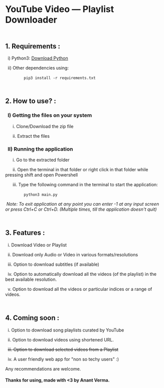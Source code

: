 # YouTube Video &mdash; Playlist Downloader

## <br> 1. Requirements : 
&nbsp;&nbsp;i) Python3:  <a href = "https://www.python.org/downloads/">Download Python </a>


&nbsp;&nbsp;ii) Other dependencies using:

&nbsp;&nbsp;&nbsp;&nbsp;&nbsp;&nbsp;&nbsp;&nbsp;&nbsp;&nbsp;&nbsp;&nbsp;&nbsp;&nbsp;&nbsp;```pip3 install -r requirements.txt```


## <br> 2. How to use? :

### &nbsp; I) Getting the files on your system
&nbsp;&nbsp;&nbsp;&nbsp;&nbsp;&nbsp;i. Clone/Download the zip file


&nbsp;&nbsp;&nbsp;&nbsp;&nbsp;&nbsp;ii. Extract the files


### &nbsp; II) Running the application
&nbsp;&nbsp;&nbsp;&nbsp;&nbsp;&nbsp;i. Go to the extracted folder


&nbsp;&nbsp;&nbsp;&nbsp;&nbsp;&nbsp;ii. Open the terminal in that folder or right click in that folder while pressing shift and open Powershell


&nbsp;&nbsp;&nbsp;&nbsp;&nbsp;&nbsp;iii. Type the following command in the terminal to start the application:

&nbsp;&nbsp;&nbsp;&nbsp;&nbsp;&nbsp;&nbsp;&nbsp;&nbsp;&nbsp;&nbsp;&nbsp;&nbsp;&nbsp;&nbsp;```python3 main.py```



&nbsp;*Note: To exit application at any point you can enter -1 at any input screen or press Ctrl+C or Ctrl+D. (Multiple times, till the application doesn't quit)*

## <br> 3. Features :

&nbsp;&nbsp;i. Download Video or Playlist


&nbsp;&nbsp;ii. Download only Audio or Video in various formats/resolutions


&nbsp;&nbsp;iii. Option to download subtitles (if available)


&nbsp;&nbsp;iv. Option to automatically download all the videos (of the playlist) in the best available resolution.


&nbsp;&nbsp;v. Option to download all the videos or particular indices or a range of videos.


## <br> 4. Coming soon :

&nbsp;&nbsp;i. Option to download song playlists curated by YouTube


&nbsp;&nbsp;ii. Option to download videos using shortened URL.


&nbsp;&nbsp;~~iii. Option to download selected videos from a Playlist~~


&nbsp;&nbsp;iv. A user friendly web app for "non so techy users" :)
<br>

Any recommendations are welcome.
#### Thanks for using, made with <3 by Anant Verma.